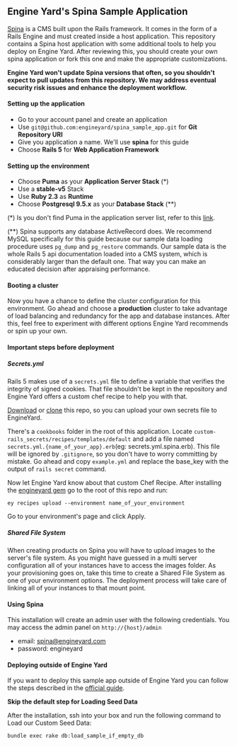 ## Engine Yard's Spina Sample Application

[Spina](https://github.com/denkGroot/Spina) is a CMS built upon the Rails framework.
It comes in the form of a Rails Engine and must created inside a host application.
This repository contains a Spina host application with some additional tools to help you deploy on Engine Yard.
After reviewing this, you should create your own spina application or fork this one and make the appropriate customizations.

**Engine Yard won't update Spina versions that often, so you shouldn't expect to pull updates from this repository.
We may address eventual security risk issues and enhance the deployment workflow.**

#### Setting up the application

* Go to your account panel and create an application
* Use `git@github.com:engineyard/spina_sample_app.git` for **Git Repository URI**
* Give you application a name. We'll use **spina** for this guide
* Choose **Rails 5** for **Web Application Framework**

#### Setting up the environment
* Choose **Puma** as your **Application Server Stack** (*)
* Use a **stable-v5** Stack
* Use **Ruby 2.3** as **Runtime**
* Choose **Postgresql 9.5.x** as your **Database Stack** (**)

(*) Is you don't find Puma in the application server list, refer to this [link](https://support.cloud.engineyard.com/hc/en-us/articles/205413928-Use-Puma-with-Engine-Yard-Cloud).

(**) Spina supports any database ActiveRecord does. We recommend MySQL specifically for this guide because our sample data loading procedure uses `pg_dump` and `pg_restore` commands. Our sample data is the whole Rails 5 api documentation loaded into a CMS system, which is considerably larger than the default one. That way you can make an educated decision after appraising performance.

#### Booting a cluster

Now you have a chance to define the cluster configuration for this environment.
Go ahead and choose a **production** cluster to take advantage of load balancing and redundancy for the app and database instances.
After this, feel free to experiment with different options Engine Yard recommends or spin up your own.

#### Important steps before deployment

##### Secrets.yml

Rails 5 makes use of a `secrets.yml` file to define a variable that verifies the integrity of signed cookies.
That file shouldn't be kept in the repository and Engine Yard offers a custom chef recipe to help you with that.

[Download](https://github.com/engineyard/spina_sample_app/archive/master.zip) or [clone](https://github.com/engineyard/spina_sample_app) this repo, so you can upload your own secrets file to EngineYard.

There's a `cookbooks` folder in the root of this application. Locate `custom-rails_secrets/recipes/templates/default`
and add a file named `secrets.yml.{name_of_your_app}.erb`(eg: secrets.yml.spina.erb). This file will be ignored
by `.gitignore`, so you don't have to worry committing by mistake. Go ahead and copy `example.yml` and replace the base_key
with the output of `rails secret` command.

Now let Engine Yard know about that custom Chef Recipe. After installing the [engineyard gem](https://github.com/engineyard/engineyard) go to the root of this repo and run:

```
ey recipes upload --environment name_of_your_environment
```

Go to your environment's page and click Apply.

##### Shared File System

When creating products on Spina you will have to upload images to the server's file system.
As you might have guessed in a multi server configuration all of your instances have to access the images folder.
As your provisioning goes on, take this time to create a Shared File System as one of your environment options.
The deployment process will take care of linking all of your instances to that mount point.

#### Using Spina

This installation will create an admin user with the following credentials. You may access the admin panel on `http://{host}/admin`
* email: spina@engineyard.com
* password: engineyard


#### Deploying outside of Engine Yard

If you want to deploy this sample app outside of Engine Yard you can follow the steps described in the [official guide](https://github.com/denkGroot/Spina).

**Skip the default step for Loading Seed Data**

After the installation, ssh into your box and run the following command to Load our Custom Seed Data:

```
bundle exec rake db:load_sample_if_empty_db
```